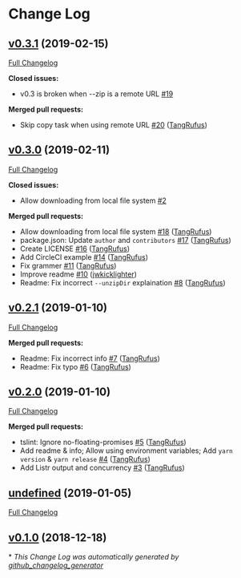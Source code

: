 # Change Log

## [v0.3.1](https://github.com/ItinerisLtd/composify/tree/v0.3.1) (2019-02-15)
[Full Changelog](https://github.com/ItinerisLtd/composify/compare/v0.3.0...v0.3.1)

**Closed issues:**

- v0.3 is broken when --zip is a remote URL [\#19](https://github.com/ItinerisLtd/composify/issues/19)

**Merged pull requests:**

- Skip copy task when using remote URL [\#20](https://github.com/ItinerisLtd/composify/pull/20) ([TangRufus](https://github.com/TangRufus))

## [v0.3.0](https://github.com/ItinerisLtd/composify/tree/v0.3.0) (2019-02-11)
[Full Changelog](https://github.com/ItinerisLtd/composify/compare/v0.2.1...v0.3.0)

**Closed issues:**

- Allow downloading from local file system [\#2](https://github.com/ItinerisLtd/composify/issues/2)

**Merged pull requests:**

- Allow downloading from local file system [\#18](https://github.com/ItinerisLtd/composify/pull/18) ([TangRufus](https://github.com/TangRufus))
- package.json: Update `author` and `contributors` [\#17](https://github.com/ItinerisLtd/composify/pull/17) ([TangRufus](https://github.com/TangRufus))
- Create LICENSE [\#16](https://github.com/ItinerisLtd/composify/pull/16) ([TangRufus](https://github.com/TangRufus))
- Add CircleCI example [\#14](https://github.com/ItinerisLtd/composify/pull/14) ([TangRufus](https://github.com/TangRufus))
- Fix grammer [\#11](https://github.com/ItinerisLtd/composify/pull/11) ([TangRufus](https://github.com/TangRufus))
- Improve readme [\#10](https://github.com/ItinerisLtd/composify/pull/10) ([jwkicklighter](https://github.com/jwkicklighter))
- Readme: Fix incorrect `--unzipDir` explaination [\#8](https://github.com/ItinerisLtd/composify/pull/8) ([TangRufus](https://github.com/TangRufus))

## [v0.2.1](https://github.com/ItinerisLtd/composify/tree/v0.2.1) (2019-01-10)
[Full Changelog](https://github.com/ItinerisLtd/composify/compare/v0.2.0...v0.2.1)

**Merged pull requests:**

- Readme: Fix incorrect info [\#7](https://github.com/ItinerisLtd/composify/pull/7) ([TangRufus](https://github.com/TangRufus))
- Readme: Fix typo [\#6](https://github.com/ItinerisLtd/composify/pull/6) ([TangRufus](https://github.com/TangRufus))

## [v0.2.0](https://github.com/ItinerisLtd/composify/tree/v0.2.0) (2019-01-10)
[Full Changelog](https://github.com/ItinerisLtd/composify/compare/undefined...v0.2.0)

**Merged pull requests:**

- tslint: Ignore no-floating-promises [\#5](https://github.com/ItinerisLtd/composify/pull/5) ([TangRufus](https://github.com/TangRufus))
- Add readme & info; Allow using environment variables; Add `yarn version` & `yarn release` [\#4](https://github.com/ItinerisLtd/composify/pull/4) ([TangRufus](https://github.com/TangRufus))
- Add Listr output and concurrency [\#3](https://github.com/ItinerisLtd/composify/pull/3) ([TangRufus](https://github.com/TangRufus))

## [undefined](https://github.com/ItinerisLtd/composify/tree/undefined) (2019-01-05)
[Full Changelog](https://github.com/ItinerisLtd/composify/compare/v0.1.0...undefined)

## [v0.1.0](https://github.com/ItinerisLtd/composify/tree/v0.1.0) (2018-12-18)


\* *This Change Log was automatically generated by [github_changelog_generator](https://github.com/skywinder/Github-Changelog-Generator)*